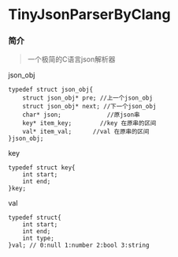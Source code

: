# TinyJsonParserByClang
### 简介  
> 一个极简的C语言json解析器


json_obj
```
typedef struct json_obj{
    struct json_obj* pre; //上一个json_obj
    struct json_obj* next; //下一个json_obj
    char* json;             //原json串
    key* item_key;        //key 在原串的区间
    val* item_val;      //val 在原串的区间
}json_obj;
```
key
```
typedef struct key{
    int start;
    int end;
}key;
```

val
```
typedef struct{
    int start;
    int end;
    int type;
}val; // 0:null 1:number 2:bool 3:string
```
